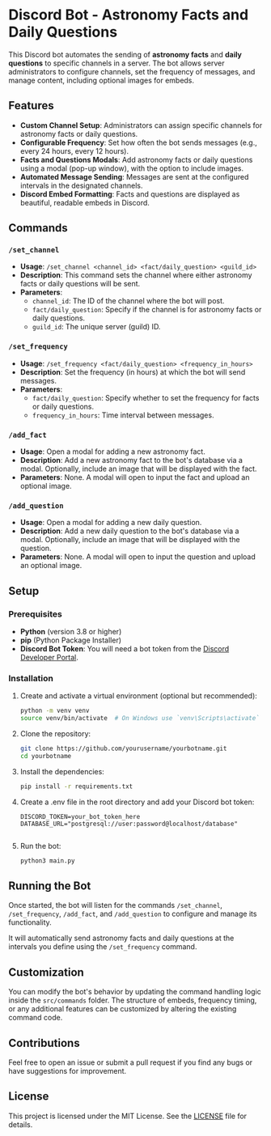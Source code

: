 # Discord Bot - Astronomy Facts and Daily Questions

This Discord bot automates the sending of **astronomy facts** and **daily questions** to specific channels in a server. The bot allows server administrators to configure channels, set the frequency of messages, and manage content, including optional images for embeds.

## Features

- **Custom Channel Setup**: Administrators can assign specific channels for astronomy facts or daily questions.
- **Configurable Frequency**: Set how often the bot sends messages (e.g., every 24 hours, every 12 hours).
- **Facts and Questions Modals**: Add astronomy facts or daily questions using a modal (pop-up window), with the option to include images.
- **Automated Message Sending**: Messages are sent at the configured intervals in the designated channels.
- **Discord Embed Formatting**: Facts and questions are displayed as beautiful, readable embeds in Discord.

## Commands

### `/set_channel`
- **Usage**: `/set_channel <channel_id> <fact/daily_question> <guild_id>`
- **Description**: This command sets the channel where either astronomy facts or daily questions will be sent.
- **Parameters**:
  - `channel_id`: The ID of the channel where the bot will post.
  - `fact/daily_question`: Specify if the channel is for astronomy facts or daily questions.
  - `guild_id`: The unique server (guild) ID.

### `/set_frequency`
- **Usage**: `/set_frequency <fact/daily_question> <frequency_in_hours>`
- **Description**: Set the frequency (in hours) at which the bot will send messages.
- **Parameters**:
  - `fact/daily_question`: Specify whether to set the frequency for facts or daily questions.
  - `frequency_in_hours`: Time interval between messages.

### `/add_fact`
- **Usage**: Open a modal for adding a new astronomy fact.
- **Description**: Add a new astronomy fact to the bot's database via a modal. Optionally, include an image that will be displayed with the fact.
- **Parameters**: None. A modal will open to input the fact and upload an optional image.

### `/add_question`
- **Usage**: Open a modal for adding a new daily question.
- **Description**: Add a new daily question to the bot's database via a modal. Optionally, include an image that will be displayed with the question.
- **Parameters**: None. A modal will open to input the question and upload an optional image.

## Setup

### Prerequisites

- **Python** (version 3.8 or higher)
- **pip** (Python Package Installer)
- **Discord Bot Token**: You will need a bot token from the [Discord Developer Portal](https://discord.com/developers/applications).

### Installation

1. Create and activate a virtual environment (optional but recommended):
   ```bash
   python -m venv venv
   source venv/bin/activate  # On Windows use `venv\Scripts\activate`

2. Clone the repository:
   ```bash
   git clone https://github.com/yourusername/yourbotname.git
   cd yourbotname
   
3. Install the dependencies:
   ```bash
   pip install -r requirements.txt
   
4. Create a .env file in the root directory and add your Discord bot token:
   ```env
   DISCORD_TOKEN=your_bot_token_here
   DATABASE_URL="postgresql://user:password@localhost/database"
  
5. Run the bot:
   ```bash
   python3 main.py
   
## Running the Bot
Once started, the bot will listen for the commands `/set_channel`, `/set_frequency`, `/add_fact`, and `/add_question` to configure and manage its functionality.

It will automatically send astronomy facts and daily questions at the intervals you define using the `/set_frequency` command.

## Customization
You can modify the bot's behavior by updating the command handling logic inside the `src/commands` folder. The structure of embeds, frequency timing, or any additional features can be customized by altering the existing command code.

## Contributions
Feel free to open an issue or submit a pull request if you find any bugs or have suggestions for improvement.

## License
This project is licensed under the MIT License. See the [LICENSE](LICENSE) file for details.

